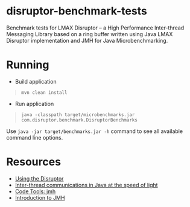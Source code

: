 # disruptor-benchmark-tests
Benchmark tests for LMAX Disruptor – a High Performance Inter-thread Messaging Library
based on a ring buffer written using Java LMAX Disruptor implementation and JMH for Java Microbenchmarking.

# Running
- Build application
> ```mvn clean install```

- Run application
> ```java -classpath target/microbenchmarks.jar com.disruptor.benchmark.DisruptorBenchmarks```

Use `java -jar target/benchmarks.jar -h` command to see all available command line options.

# Resources
- [Using the Disruptor](https://github.com/LMAX-Exchange/disruptor/wiki)
- [Inter-thread communications in Java at the speed of light](http://www.infoq.com/articles/High-Performance-Java-Inter-Thread-Communications)
- [Code Tools: jmh](http://openjdk.java.net/projects/code-tools/jmh/)
- [Introduction to JMH](http://java-performance.info/jmh/)